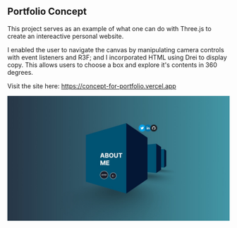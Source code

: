 ## Portfolio Concept

This project serves as an example of what one can do with Three.js to create an intereactive personal website.

I enabled the user to navigate the canvas by manipulating camera controls with event listeners and R3F;
and I incorporated HTML using Drei to display copy. This allows users to choose a box and explore it's contents in 360 degrees. 

Visit the site here: https://concept-for-portfolio.vercel.app

![Page image](/public/page.jpeg)